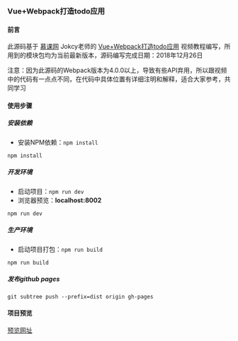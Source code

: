 ### Vue+Webpack打造todo应用

#### 前言
此源码基于 [慕课网](https://www.imooc.com/) Jokcy老师的 [Vue+Webpack打造todo应用](https://www.imooc.com/learn/935) 视频教程编写，所用到的模块包均为当前最新版本，源码编写完成日期：2018年12月26日

注意：因为此源码的Webpack版本为4.0.0以上，导致有些API弃用，所以跟视频中的代码有一点点不同，在代码中具体位置有详细注明和解释，适合大家参考，共同学习

#### 使用步骤

##### 安装依赖
- 安装NPM依赖：`npm install`
```
npm install
```

##### 开发环境
- 启动项目：`npm run dev`
- 浏览器预览：__localhost:8002__
```
npm run dev
```


##### 生产环境
- 启动项目打包：`npm run build`
```
npm run build
```

##### 发布github pages
```
git subtree push --prefix=dist origin gh-pages
```

#### 项目预览
[预览网址](https://kcshan.github.io/vue-webpack-todo/)


